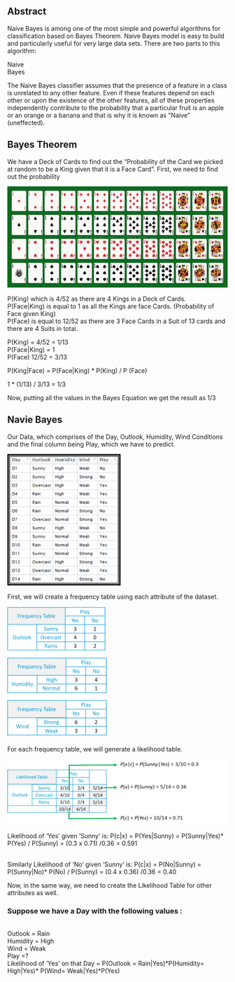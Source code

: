 ## Abstract
Naive Bayes is among one of the most simple and powerful algorithms for classification based on Bayes Theorem. Naive Bayes model is easy to build and particularly useful for very large data sets. There are two parts to this algorithm: <br />

Naive<br />
Bayes<br />

The Naive Bayes classifier assumes that the presence of a feature in a class is unrelated to any other feature. Even if these features depend on each other or upon the existence of the other features, all of these properties independently contribute to the probability that a particular fruit is an apple or an orange or a banana and that is why it is known as "Naive" (uneffected). 

## Bayes Theorem 
We have a Deck of Cards to find out the “Probability of the Card we picked at random to be a King given that it is a Face Card“. First, we need to find out the probability
<br />

![](https://github.com/Pramodgopinathan/Naive-Bayes/blob/8be41914ab4713eb7c5056c65a4d5691e2cdab65/Face%20Card.jpg)


P(King) which is 4/52 as there are 4 Kings in a Deck of Cards. <br />
P(Face|King) is equal to 1 as all the Kings are face Cards. (Probability of Face given King) <br />
P(Face) is equal to 12/52 as there are 3 Face Cards in a Suit of 13 cards and there are 4 Suits in total. <br />

P(King) = 4/52 = 1/13 <br />
P(Face|King) = 1 <br />
P(Face) 12/52 = 3/13 <br />

P(King|Face) = P(Face|King) * P(King) / P (Face) <br />

1 * (1/13) / 3/13 = 1/3 <br />

Now, putting all the values in the Bayes Equation we get the result as 1/3


## Navie Bayes

Our Data, which comprises of the Day, Outlook, Humidity, Wind Conditions and the final column being Play, which we have to predict.

![](https://github.com/Pramodgopinathan/Naive-Bayes/blob/3c9559c69ed81c97b83916f389cf4f2167fc3b32/Dataset.png)

First, we will create a frequency table using each attribute of the dataset.

![](https://github.com/Pramodgopinathan/Naive-Bayes/blob/e34b3a56c4282761e783f2bf91c2b03f59fdf071/Frequency%20table.png)

For each frequency table, we will generate a likelihood table.

![](https://github.com/Pramodgopinathan/Naive-Bayes/blob/5986fd11d92c8ce8d2696382217cc85acdcd7522/likelihood.png)

Likelihood of ‘Yes’ given ‘Sunny‘ is:
P(c|x) = P(Yes|Sunny) = P(Sunny|Yes)* P(Yes) / P(Sunny) = (0.3 x 0.71) /0.36  = 0.591

 
<br />
Similarly Likelihood of ‘No’ given ‘Sunny‘ is:
P(c|x) = P(No|Sunny) = P(Sunny|No)* P(No) / P(Sunny) = (0.4 x 0.36) /0.36  = 0.40 <br />

Now, in the same way, we need to create the Likelihood Table for other attributes as well.

### Suppose we have a Day with the following values :
<br />
Outlook   =  Rain <br />
Humidity   =  High <br />
Wind  =  Weak <br />
Play =?
<br />
Likelihood of ‘Yes’ on that Day = P(Outlook = Rain|Yes)*P(Humidity= High|Yes)* P(Wind= Weak|Yes)*P(Yes)
